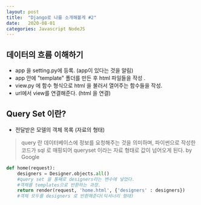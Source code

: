 ```yaml
---
layout: post
title:  "Django로 나를 소개해볼게 #2"
date:   2020-08-01
categories: Javascript NodeJS
--- 
```


## 데이터의 흐름 이해하기 
  * app 을 setting.py에 등록. (app이 있다는 것을 알림) 
  * app 안에 "template" 폴더를 만든 후 html 파일들을 작성 .
  * view.py 에 함수 형식으로 html 을 불러서 열어주는 함수들을 작성. 
  * url에서 view를 연결해준다. (html 을 연결) 
  
## Query Set 이란? 
  * 전달받은 모델의 객체 목록 (자료의 형태) 
> query 란 데이터베이스에 정보를 요청해주는 것을 의미하며,
> 파이썬으로 작성한 코드가 sql 로 매핑되어 queryset 이라는 자료 형태로 값이 넘어오게 된다. by Google

```Python
def home(request):
    designers = Designer.objects.all()
    #query set 을 통째로 designers라는 변수에 넣었다. 
    #객체를 templates으로 반환하는 과정.
    return render(request, 'home.html', {'designers' : designers})
    #객체 모두를 designers 로 반환해준다(딕셔너리 형태) 
```

